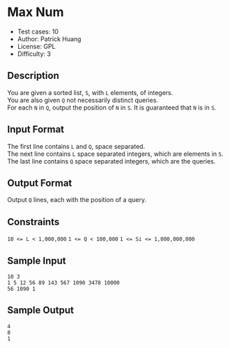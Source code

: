 # Max Num
* Test cases: 10
* Author: Patrick Huang
* License: GPL
* Difficulty: 3

## Description
You are given a sorted list, `S`, with `L` elements, of integers.</br>
You are also given `Q` not necessarily distinct queries.</br>
For each `N` in `Q`, output the position of `N` in `S`. It is guaranteed that `N` is in `S`.

## Input Format
The first line contains `L` and `Q`, space separated.</br>
The next line contains `L` space separated integers, which are elements in `S`.</br>
The last line contains `Q` space separated integers, which are the queries.

## Output Format
Output `Q` lines, each with the position of a query.

## Constraints
`10 <= L < 1,000,000`
`1 <= Q < 100,000`
`1 <= Si <= 1,000,000,000`

## Sample Input
```
10 3
1 5 12 56 89 143 567 1090 3478 10000
56 1090 1
```

## Sample Output
```
4
8
1
```
